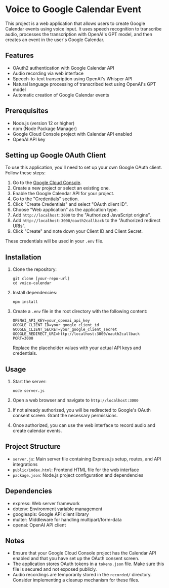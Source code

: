 # Voice to Google Calendar Event

This project is a web application that allows users to create Google Calendar events using voice input. It uses speech recognition to transcribe audio, processes the transcription with OpenAI's GPT model, and then creates an event in the user's Google Calendar.

## Features

- OAuth2 authentication with Google Calendar API
- Audio recording via web interface
- Speech-to-text transcription using OpenAI's Whisper API
- Natural language processing of transcribed text using OpenAI's GPT model
- Automatic creation of Google Calendar events

## Prerequisites

- Node.js (version 12 or higher)
- npm (Node Package Manager)
- Google Cloud Console project with Calendar API enabled
- OpenAI API key

## Setting up Google OAuth Client

To use this application, you'll need to set up your own Google OAuth client. Follow these steps:

1. Go to the [Google Cloud Console](https://console.cloud.google.com/).
2. Create a new project or select an existing one.
3. Enable the Google Calendar API for your project.
4. Go to the "Credentials" section.
5. Click "Create Credentials" and select "OAuth client ID".
6. Choose "Web application" as the application type.
7. Add `http://localhost:3000` to the "Authorized JavaScript origins".
8. Add `http://localhost:3000/oauth2callback` to the "Authorized redirect URIs".
9. Click "Create" and note down your Client ID and Client Secret.

These credentials will be used in your `.env` file.

## Installation

1. Clone the repository:
   ```
   git clone [your-repo-url]
   cd voice-calendar
   ```

2. Install dependencies:
   ```
   npm install
   ```

3. Create a `.env` file in the root directory with the following content:
   ```
   OPENAI_API_KEY=your_openai_api_key
   GOOGLE_CLIENT_ID=your_google_client_id
   GOOGLE_CLIENT_SECRET=your_google_client_secret
   GOOGLE_REDIRECT_URI=http://localhost:3000/oauth2callback
   PORT=3000
   ```

   Replace the placeholder values with your actual API keys and credentials.

## Usage

1. Start the server:
   ```
   node server.js
   ```

2. Open a web browser and navigate to `http://localhost:3000`

3. If not already authorized, you will be redirected to Google's OAuth consent screen. Grant the necessary permissions.

4. Once authorized, you can use the web interface to record audio and create calendar events.

## Project Structure

- `server.js`: Main server file containing Express.js setup, routes, and API integrations
- `public/index.html`: Frontend HTML file for the web interface
- `package.json`: Node.js project configuration and dependencies

## Dependencies

- express: Web server framework
- dotenv: Environment variable management
- googleapis: Google API client library
- multer: Middleware for handling multipart/form-data
- openai: OpenAI API client

## Notes

- Ensure that your Google Cloud Console project has the Calendar API enabled and that you have set up the OAuth consent screen.
- The application stores OAuth tokens in a `tokens.json` file. Make sure this file is secured and not exposed publicly.
- Audio recordings are temporarily stored in the `recorded/` directory. Consider implementing a cleanup mechanism for these files.